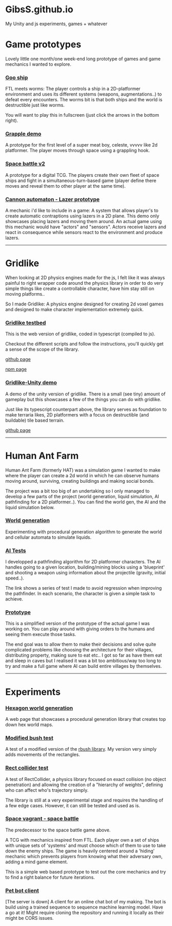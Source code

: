 # GibsS.github.io

My Unity and js experiments, games + whatever

# Game prototypes

Lovely little one month/one week-end long prototype of games and game mechanics I wanted to explore.

### [Goo ship](https://gibss.github.io/test/goo-ship/Prototype)

FTL meets worms: The player controls a ship in a 2D-platformer environment and uses its different systems (weapons, augmentations..) to defeat every encounters. The worms bit is that both ships and the world is destructible just like worms.

You will want to play this in fullscreen (just click the arrows in the bottom right).

### [Grapple demo](https://gibss.github.io/test/grapple-world/index.html)

A prototype for the first level of a super meat boy, celeste, vvvvv like 2d platformer. The player moves through space using a grappling hook.

### [Space battle v2](http://space-battle-v2.herokuapp.com/#/board)

A prototype for a digital TCG. The players create their own fleet of space ships and fight in a simultaneous-turn-based game (player define there moves and reveal them to other player at the same time).

### [Cannon automaton - Lazer prototype](https://gibss.github.io/test/cannon-automaton/lazer-prototype)

A mechanic i'd like to include in a game: A system that allows player's to create automatic contraptions using lazers in a 2D plane. This demo only showcases placing lazers and moving them around. An actual game using this mechanic would have "actors" and "sensors". Actors receive lazers and react in consequence while sensors react to the environment and produce lazers. 

---

# Gridlike

When looking at 2D physics engines made for the js, I felt like it was always painful to right wrapper code around the physics library in order to do very simple things like create a controllable character, have him stay still on moving platforms..

So I made Gridlike: A physics engine designed for creating 2d voxel games and designed to make character implementation extremely quick.

### [Gridlike testbed](https://gibss.github.io/test/gridlike)

This is the web version of gridlike, coded in typescript (compiled to js).

Checkout the different scripts and follow the instructions, you'll quickly get a sense of the scope of the library.

[github page](https://github.com/GibsS/gridlike)

[npm page](https://www.npmjs.com/package/grid-like)

### [Gridlike-Unity demo](https://gibss.github.io/test/gridlike-unity/Gridship3/)

A demo of the unity version of gridlike. There is a small (see tiny) amount of gameplay but this showcases a few of the things you can do with gridlike.

Just like its typescript counterpart above, the library serves as foundation to make terraria likes, 2D platformers with a focus on destructible (and buildable) tile based terrain.

[github page](https://github.com/GibsS/gridlike-Unity)

---

# Human Ant Farm

Human Ant Farm (formerly HAT) was a simulation game I wanted to make where the player can create a 2d world in which he can observe humans moving around, surviving, creating buildings and making social bonds.

The project was a bit too big of an undertaking so I only managed to develop a few parts of the project (world generation, liquid simulation, AI pathfinding for a 2D platformer..). You can find the world gen, the AI and the liquid simulation below.

### [World generation](https://gibss.github.io/test/hat/world-gen)

Experimenting with procedural generation algorithm to generate the world and cellular automata to simulate liquids.

### [AI Tests](https://gibss.github.io/test/hat/ai)

I developped a pathfinding algorithm for 2D platformer characters. The AI handles going to a given location, building/mining blocks using a 'blueprint' and shooting a weapon using information about the projectile (gravity, initial speed..).

The link shows a series of test I made to avoid regression when improving the pathfinder. In each scenario, the character is given a simple task to achieve.

### [Prototype](https://gibss.github.io/test/hat/prototype)

This is a simplified version of the prototype of the actual game I was working on. You can play around with giving orders to the humans and seeing them execute those tasks.

The end goal was to allow them to make their decisions and solve quite complicated problems like choosing the architecture for their villages, distributing property, making sure to eat etc.. I got so far as have them eat and sleep in caves but I realised it was a bit too ambitious/way too long to try and make a full game where AI can build entire villages by themselves.

--- 

# Experiments

### [Hexagon world generation](https://gibss.github.io/test/RAE-world-generation)

A web page that showcases a procedural generation library that creates top down hex world maps.

### [Modified bush test](https://gibss.github.io/test/rbush)

A test of a modified version of the [rbush library](https://github.com/mourner/rbush). My version very simply adds movements of the rectangles.

### [Rect collider test](https://gibss.github.io/test/rectCollider/)

A test of RectCollider, a physics library focused on exact collision (no object penetration) and allowing the creation of a "hierarchy of weights", defining who can affect who's trajectory simply.

The library is still at a very experimental stage and requires the handling of a few edge cases. However, it can still be tested and used as is.

### [Space vagrant - space battle](https://space-vagrant-prototype.herokuapp.com/#/board)

The predecessor to the space battle game above.

A TCG with mechanics inspired from FTL. Each player own a set
of ships with unique sets of 'systems' and must choose which of them to use to
take down the enemy ships. The game is heavily centered around a 'hiding'
mechanic which prevents players from knowing what their adversary own, adding a
mind game element.

This is a simple web based prototype to test out the core mechanics and try to
find a right balance for future iterations.

### [Pet bot client](https://gibss.github.io/test/pet-bot-client/)

[The server is down]
A client for an online chat bot of my making. The bot is build using a trained sequence to sequence machine learning model. Have a go at it!
Might require cloning the repository and running it locally as their might be CORS issues.
